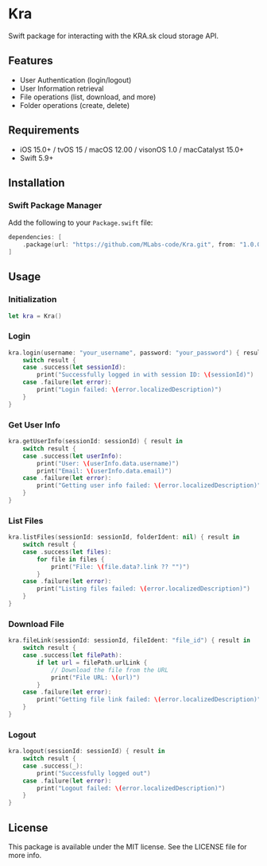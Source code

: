 # Kra

Swift package for interacting with the KRA.sk cloud storage API.

## Features

* User Authentication (login/logout)
* User Information retrieval
* File operations (list, download, and more)
* Folder operations (create, delete)

## Requirements

- iOS 15.0+ / tvOS 15 / macOS 12.00 / visonOS 1.0 / macCatalyst 15.0+
- Swift 5.9+

## Installation

### Swift Package Manager

Add the following to your `Package.swift` file:

```swift
dependencies: [
    .package(url: "https://github.com/MLabs-code/Kra.git", from: "1.0.0")
]
```

## Usage

### Initialization

```swift
let kra = Kra()
```

### Login

```swift
kra.login(username: "your_username", password: "your_password") { result in
    switch result {
    case .success(let sessionId):
        print("Successfully logged in with session ID: \(sessionId)")
    case .failure(let error):
        print("Login failed: \(error.localizedDescription)")
    }
}
```

### Get User Info

```swift
kra.getUserInfo(sessionId: sessionId) { result in
    switch result {
    case .success(let userInfo):
        print("User: \(userInfo.data.username)")
        print("Email: \(userInfo.data.email)")
    case .failure(let error):
        print("Getting user info failed: \(error.localizedDescription)")
    }
}
```

### List Files

```swift
kra.listFiles(sessionId: sessionId, folderIdent: nil) { result in
    switch result {
    case .success(let files):
        for file in files {
            print("File: \(file.data?.link ?? "")")
        }
    case .failure(let error):
        print("Listing files failed: \(error.localizedDescription)")
    }
}
```

### Download File

```swift
kra.fileLink(sessionId: sessionId, fileIdent: "file_id") { result in
    switch result {
    case .success(let filePath):
        if let url = filePath.urlLink {
            // Download the file from the URL
            print("File URL: \(url)")
        }
    case .failure(let error):
        print("Getting file link failed: \(error.localizedDescription)")
    }
}
```

### Logout

```swift
kra.logout(sessionId: sessionId) { result in
    switch result {
    case .success(_):
        print("Successfully logged out")
    case .failure(let error):
        print("Logout failed: \(error.localizedDescription)")
    }
}
```

## License

This package is available under the MIT license. See the LICENSE file for more info. 
